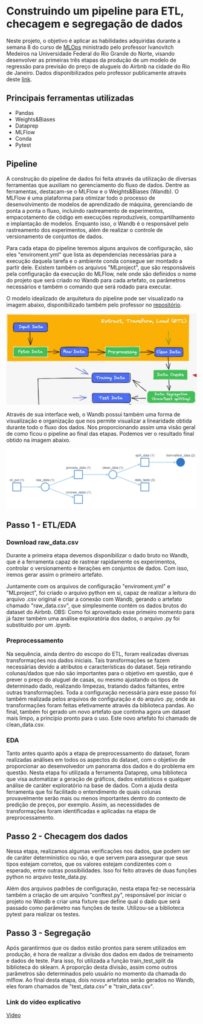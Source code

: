 # Construindo um pipeline para ETL, checagem e segregação de dados

Neste projeto, o objetivo é aplicar as habilidades adquiridas durante a semana 8 do curso de [MLOps](https://github.com/ivanovitchm/mlops) ministrado pelo professor Ivanovitch Medeiros na Universidade Federal do Rio Grande do Norte, visando desenvolver as primeiras três etapas da produção de um modelo de regressão para previsão do preço de alugueis do Airbnb na cidade do Rio de Janeiro. Dados disponibilizados pelo professor publicamente através deste [link](https://drive.google.com/file/d/16zF4MHEP_bBxAEWpQgVocPupTjRRAgfP/view?usp=sharing).

## Principais ferramentas utilizadas
- Pandas
- Weights&Biases
- Dataprep
- MLFlow
- Conda
- Pytest

## Pipeline
A construção do pipeline de dados foi feita através da utilização de diversas ferramentas que auxiliam no gerenciamento do fluxo de dados. Dentre as ferramentas, destacam-se o MLFlow e o Weights&Biases (Wandb). O MLFlow é uma plataforma para otimizar todo o processo de desenvolvimento de modelos de aprendizado de máquina, gerenciando de ponta a ponta o fluxo, incluindo rastreamento de experimentos, empacotamento de código em execuções reproduzíveis, compartilhamento e implantação de modelos. Enquanto isso, o Wandb é o responsável pelo rastreamento dos experimentos, além de realizar o controle de versionamento de conjuntos de dados.

Para cada etapa do pipeline teremos alguns arquivos de configuração, são eles "enviroment.yml" que lista as dependencias necessárias para a execução daquela tarefa e o ambiente conda consegue ser montado a partir dele. Existem também os arquivos "MLproject", que são responsáveis pela configuração da execução do MLFlow, nele onde são definidos o nome do projeto que será criado no Wandb para cada artefato, os parâmetros necessários e também o comando que será rodado para executar.

O modelo idealizado de arquitetura do pipeline pode ser visualizado na imagem abaixo, disponibilizado também pelo professor no [repositório](https://github.com/ivanovitchm/mlops).

[<img src="https://github.com/jota-emi/mlops-2022/blob/main/tasks/project/images/pipeline.PNG?raw=true">](http://google.com.au/)

Através de sua interface web, o Wandb possui também uma forma de visualização e organização que nos permite visualizar a linearidade obtida durante todo o fluxo dos dados. Nos proporcionando assim uma visão geral de como ficou o pipeline ao final das etapas. Podemos ver o resultado final obtido na imagem abaixo.

[<img src="https://github.com/jota-emi/mlops-2022/blob/main/tasks/project/images/wandb.PNG?raw=true">](http://google.com.au/)

## Passo 1 - ETL/EDA
### Download raw_data.csv
Durante a primeira etapa devemos disponibilizar o dado bruto no Wandb, que é a ferramenta capaz de rastrear rapidamente os experimentos, controlar o versionamento e iterações em conjuntos de dados. Com isso, iremos gerar assim o primeiro artefato.

Juntamente com os arquivos de configuração "enviroment.yml" e "MLproject", foi criado o arquivo python em si, capaz de realizar a leitura do arquivo .csv original e criar a conexão com Wandb, gerando o artefato chamado "raw_data.csv", que simplesmente contém os dados brutos do dataset do Airbnb.
OBS: Como foi aproveitado esse primeiro momento para já fazer também uma análise exploratória dos dados, o arquivo .py foi substituído por um .ipynb. 

### Preprocessamento
Na sequência, ainda dentro do escopo do ETL, foram realizadas diversas transformações nos dados iniciais. Tais transformações se fazem necessárias devido a atributos e características do dataset. Seja retirando colunas/dados que não são importantes para o objetivo em questão, que é prever o preço do aluguel de casas, ou mesmo ajustando os tipos de determinado dado, realizando limpezas, tratando dados faltantes, entre outras transformações.
Toda a configuração necessária para esse passo foi também realizada pelos arquivos de configuração e do arquivo .py, onde as transformações foram feitas efetivamente através da biblioteca pandas. Ao final, também foi gerado um novo artefato que continha agora um dataset mais limpo, a princípio pronto para o uso. Este novo artefato foi chamado de clean_data.csv.

### EDA
Tanto antes quanto após a etapa de preprocessamento do dataset, foram realizadas análises em todos os aspectos do dataset, com o objetivo de proporcionar ao desenvolvedor um panorama dos dados e do problema em questão. Nesta etapa foi utilizada a ferramenta Dataprep, uma biblioteca que visa automatizar a geração de gráficos, dados estatísticos e qualquer análise de caráter exploratório na base de dados. Com a ajuda desta ferramenta que foi facilitado o entendimento de quais colunas provavelmente serão mais ou menos importantes dentro do contexto de predição de preços, por exemplo. Assim, as necessidades de transformações foram identificadas e aplicadas na etapa de preprocessamento.

## Passo 2 - Checagem dos dados
Nessa etapa, realizamos algumas verificações nos dados, que podem ser de caráter deterministico ou não, e que servem para assegurar que seus tipos estejam corretos, que os valores estejam condizentes com o esperado, entre outras possibilidades. Isso foi feito através de duas funções python no arquivo teste_data.py.

Além dos arquivos padrões de configuração, nesta etapa fez-se necessária também a criação de um arquivo "conftest.py", responsável por iniciar o projeto no Wandb e criar uma fixture que define qual o dado que será passado como parâmetro nas funções de teste. Utilizou-se a biblioteca pytest para realizar os testes.

## Passo 3 - Segregação
Após garantirmos que os dados estão prontos para serem utilizados em produção, é hora de realizar a divisão dos dados em dados de treinamento e dados de teste. Para isso, foi utilizada a função train_test_split da biblioteca do sklearn. A proporção desta divisão, assim como outros parâmetros são determinados pelo usuário no momento da chamada do mlflow.
Ao final desta etapa, dois novos artefatos serão gerados no Wandb, eles foram chamados de "test_data.csv" e "train_data.csv".

### Link do vídeo explicativo
[Video]()